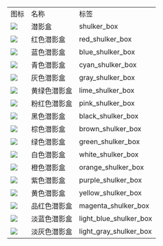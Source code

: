 <table>
	<tablebody>
		<tr>
			<td>图标</td>
			<td>名称</td>
			<td>标签</td>
		</tr>
		<tr>
			<td><img src="C:/Users/seese/Files/Projects/MC_datapacks/recipe_auto_manual/LemonTea_auto_recipes/input/mc_icon/decorations/shulker_box/shulker_box.png"></td>
			<td>潜影盒</td>
			<td>shulker_box</td>
		</tr>
		<tr>
			<td><img src="C:/Users/seese/Files/Projects/MC_datapacks/recipe_auto_manual/LemonTea_auto_recipes/input/mc_icon/decorations/shulker_box/red_shulker_box.png"></td>
			<td>红色潜影盒</td>
			<td>red_shulker_box</td>
		</tr>
		<tr>
			<td><img src="C:/Users/seese/Files/Projects/MC_datapacks/recipe_auto_manual/LemonTea_auto_recipes/input/mc_icon/decorations/shulker_box/blue_shulker_box.png"></td>
			<td>蓝色潜影盒</td>
			<td>blue_shulker_box</td>
		</tr>
		<tr>
			<td><img src="C:/Users/seese/Files/Projects/MC_datapacks/recipe_auto_manual/LemonTea_auto_recipes/input/mc_icon/decorations/shulker_box/cyan_shulker_box.png"></td>
			<td>青色潜影盒</td>
			<td>cyan_shulker_box</td>
		</tr>
		<tr>
			<td><img src="C:/Users/seese/Files/Projects/MC_datapacks/recipe_auto_manual/LemonTea_auto_recipes/input/mc_icon/decorations/shulker_box/gray_shulker_box.png"></td>
			<td>灰色潜影盒</td>
			<td>gray_shulker_box</td>
		</tr>
		<tr>
			<td><img src="C:/Users/seese/Files/Projects/MC_datapacks/recipe_auto_manual/LemonTea_auto_recipes/input/mc_icon/decorations/shulker_box/lime_shulker_box.png"></td>
			<td>黄绿色潜影盒</td>
			<td>lime_shulker_box</td>
		</tr>
		<tr>
			<td><img src="C:/Users/seese/Files/Projects/MC_datapacks/recipe_auto_manual/LemonTea_auto_recipes/input/mc_icon/decorations/shulker_box/pink_shulker_box.png"></td>
			<td>粉红色潜影盒</td>
			<td>pink_shulker_box</td>
		</tr>
		<tr>
			<td><img src="C:/Users/seese/Files/Projects/MC_datapacks/recipe_auto_manual/LemonTea_auto_recipes/input/mc_icon/decorations/shulker_box/black_shulker_box.png"></td>
			<td>黑色潜影盒</td>
			<td>black_shulker_box</td>
		</tr>
		<tr>
			<td><img src="C:/Users/seese/Files/Projects/MC_datapacks/recipe_auto_manual/LemonTea_auto_recipes/input/mc_icon/decorations/shulker_box/brown_shulker_box.png"></td>
			<td>棕色潜影盒</td>
			<td>brown_shulker_box</td>
		</tr>
		<tr>
			<td><img src="C:/Users/seese/Files/Projects/MC_datapacks/recipe_auto_manual/LemonTea_auto_recipes/input/mc_icon/decorations/shulker_box/green_shulker_box.png"></td>
			<td>绿色潜影盒</td>
			<td>green_shulker_box</td>
		</tr>
		<tr>
			<td><img src="C:/Users/seese/Files/Projects/MC_datapacks/recipe_auto_manual/LemonTea_auto_recipes/input/mc_icon/decorations/shulker_box/white_shulker_box.png"></td>
			<td>白色潜影盒</td>
			<td>white_shulker_box</td>
		</tr>
		<tr>
			<td><img src="C:/Users/seese/Files/Projects/MC_datapacks/recipe_auto_manual/LemonTea_auto_recipes/input/mc_icon/decorations/shulker_box/orange_shulker_box.png"></td>
			<td>橙色潜影盒</td>
			<td>orange_shulker_box</td>
		</tr>
		<tr>
			<td><img src="C:/Users/seese/Files/Projects/MC_datapacks/recipe_auto_manual/LemonTea_auto_recipes/input/mc_icon/decorations/shulker_box/purple_shulker_box.png"></td>
			<td>紫色潜影盒</td>
			<td>purple_shulker_box</td>
		</tr>
		<tr>
			<td><img src="C:/Users/seese/Files/Projects/MC_datapacks/recipe_auto_manual/LemonTea_auto_recipes/input/mc_icon/decorations/shulker_box/yellow_shulker_box.png"></td>
			<td>黄色潜影盒</td>
			<td>yellow_shulker_box</td>
		</tr>
		<tr>
			<td><img src="C:/Users/seese/Files/Projects/MC_datapacks/recipe_auto_manual/LemonTea_auto_recipes/input/mc_icon/decorations/shulker_box/magenta_shulker_box.png"></td>
			<td>品红色潜影盒</td>
			<td>magenta_shulker_box</td>
		</tr>
		<tr>
			<td><img src="C:/Users/seese/Files/Projects/MC_datapacks/recipe_auto_manual/LemonTea_auto_recipes/input/mc_icon/decorations/shulker_box/light_blue_shulker_box.png"></td>
			<td>淡蓝色潜影盒</td>
			<td>light_blue_shulker_box</td>
		</tr>
		<tr>
			<td><img src="C:/Users/seese/Files/Projects/MC_datapacks/recipe_auto_manual/LemonTea_auto_recipes/input/mc_icon/decorations/shulker_box/light_gray_shulker_box.png"></td>
			<td>淡灰色潜影盒</td>
			<td>light_gray_shulker_box</td>
		</tr>
	</tablebody>
</table>